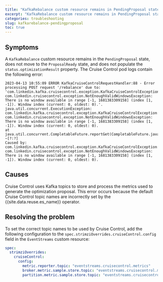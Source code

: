 ```yaml
---
title: "KafkaRebalance custom resource remains in PendingProposal state"
excerpt: "KafkaRebalance custom resource remains in PendingProposal state due to incorrect Cruise Control topic configuration."
categories: troubleshooting
slug: kafkarebalance-pendingproposal
toc: true
---
```


## Symptoms

A `KafkaRebalance` custom resource remains in the `PendingProposal` state, does not move to the `ProposalReady` state, and does not populate the `status.optimizationResult` property. The Cruise Control pod logs contain the following error:

```shell
2023-04-13 10:55:09 ERROR KafkaCruiseControlRequestHandler:88 - Error processing POST request '/rebalance' due to: 
'com.linkedin.kafka.cruisecontrol.exception.KafkaCruiseControlException: com.linkedin.cruisecontrol.exception.NotEnoughValidWindowsException: 
There is no window available in range [-1, 1681383309158] (index [1, -1]). Window index (current: 0, oldest: 0).'.
java.util.concurrent.ExecutionException: com.linkedin.kafka.cruisecontrol.exception.KafkaCruiseControlException: 
com.linkedin.cruisecontrol.exception.NotEnoughValidWindowsException: 
There is no window available in range [-1, 1681383309158] (index [1, -1]). Window index (current: 0, oldest: 0).
at java.util.concurrent.CompletableFuture.reportGet(CompletableFuture.java:396) ~[?:?]
Caused by: com.linkedin.kafka.cruisecontrol.exception.KafkaCruiseControlException: com.linkedin.cruisecontrol.exception.NotEnoughValidWindowsException:
There is no window available in range [-1, 1681383309158] (index [1, -1]). Window index (current: 0, oldest: 0).

```

## Causes

Cruise Control uses Kafka topics to store and process the metrics used to generate the optimization proposal. This error occurs because the default Cruise Control topic names are incorrectly set by the {{site.data.reuse.es_name}} operator.

## Resolving the problem

To set the correct topic names to be used by Cruise Control, add the following configuration to the `spec.strimziOverrides.cruiseControl.config` field in the `EventStreams` custom resource:

```yaml
spec:
  strimziOverrides:
    cruiseControl:
      config:
        metric.reporter.topic: "eventstreams.cruisecontrol.metrics"
        broker.metric.sample.store.topic: "eventstreams.cruisecontrol.modeltrainingsamples"
        partition.metric.sample.store.topic: "eventstreams.cruisecontrol.partitionmetricsamples"
```

